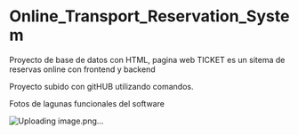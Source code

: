 # Online_Transport_Reservation_System

Proyecto de base de datos con HTML, pagina web TICKET es un sitema de reservas online con frontend y backend

Proyecto subido con gitHUB utilizando comandos.

Fotos de lagunas funcionales del software

![Uploading image.png…]()
